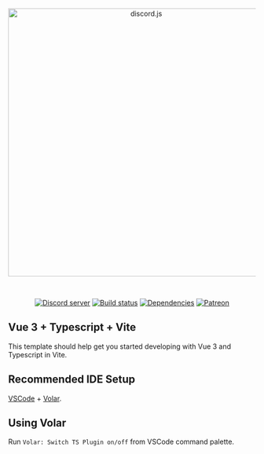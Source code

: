 <div align="center">
  <br />
  <p>
    <a href="https://discordjs-self-v13.cf"><img src="https://www.discordjs-self-v13.cf/static/logo.svg" width="546" alt="discord.js" /></a>
  </p>
  <br />
  <p>
    <a href="https://discord.gg/djs"><img src="https://img.shields.io/discord/222078108977594368?color=5865F2&logo=discord&logoColor=white" alt="Discord server" /></a>
    <a href="https://github.com/discordjs/website/actions"><img src="https://github.com/discordjs/website/workflows/Testing/badge.svg" alt="Build status" /></a>
    <a href="https://david-dm.org/discordjs/website"><img src="https://img.shields.io/david/discordjs/website.svg?maxAge=3600" alt="Dependencies" /></a>
    <a href="https://www.patreon.com/discordjs"><img src="https://img.shields.io/badge/donate-patreon-F96854.svg" alt="Patreon" /></a>
  </p>
</div>

## Vue 3 + Typescript + Vite

This template should help get you started developing with Vue 3 and Typescript in Vite.

## Recommended IDE Setup

[VSCode](https://code.visualstudio.com/) + [Volar](https://marketplace.visualstudio.com/items?itemName=johnsoncodehk.volar).

## Using Volar

Run `Volar: Switch TS Plugin on/off` from VSCode command palette.
